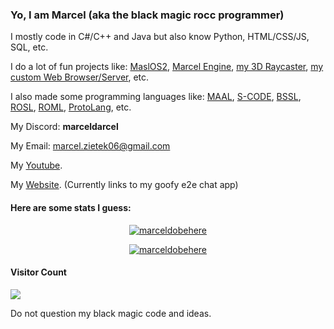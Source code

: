 ### Yo, I am Marcel (aka **the black magic rocc programmer**)

I mostly code in C#/C++ and Java but also know Python, HTML/CSS/JS,  SQL, etc. 

I do a lot of fun projects like: 
[MaslOS2](https://github.com/marceldobehere/MaslOS-2), [Marcel Engine](https://github.com/marceldobehere/Marcel-Engine), [my 3D Raycaster](https://github.com/marceldobehere/SDL2-Raycasting-test-or-something-idek), [my custom Web Browser/Server](https://github.com/marceldobehere/custom-web-browser-and-server), etc.


I also made some programming languages like:
[MAAL](https://github.com/marceldobehere/MAAL-Marcels-Amazing-Assembly-Language), [S-CODE](https://github.com/marceldobehere/S-CODE-TO-BF), [BSSL](https://github.com/marceldobehere/BSSL), [ROSL](https://github.com/marceldobehere/custom-web-browser-and-server), [ROML](https://github.com/marceldobehere/custom-web-browser-and-server), [ProtoLang](https://github.com/marceldobehere/ProtoLang), etc.


My Discord: **marceldarcel**

My Email: marcel.zietek06@gmail.com

My [Youtube](https://www.youtube.com/channel/UCxFma9-3-LQiwhHNWqEsaXw).

My [Website](https://www.marceldobehere.com/). (Currently links to my goofy e2e chat app)


#### Here are some stats I guess:

<p align="center"> <a href="https://github.com/marceldobehere/"><img src="https://github-profile-trophy.vercel.app/?username=marceldobehere&theme=darkhub&margin-w=15&margin-h=15&column=7" alt="marceldobehere" /></a> </p>

<p align="center"> <a href="https://github.com/marceldobehere/"><img src="https://github-readme-stats.vercel.app/api?username=marceldobehere" alt="marceldobehere" /></a> </p>



#### Visitor Count
<img src="https://profile-counter.glitch.me/marceldobehere/count.svg" />




Do not question my black magic code and ideas.
